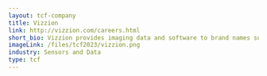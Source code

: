 ```yaml
---
layout: tcf-company
title: Vizzion 
link: http://vizzion.com/careers.html
short_bio: Vizzion provides imaging data and software to brand names such as Microsoft, Mercedes-Benz, and IBM. Our imagery is used by millions of users every week, saving them time, money and frustration, while also helping the environment by reducing vehicle emissions. 
imageLink: /files/tcf2023/vizzion.png
industry: Sensors and Data
type: tcf
---
```

